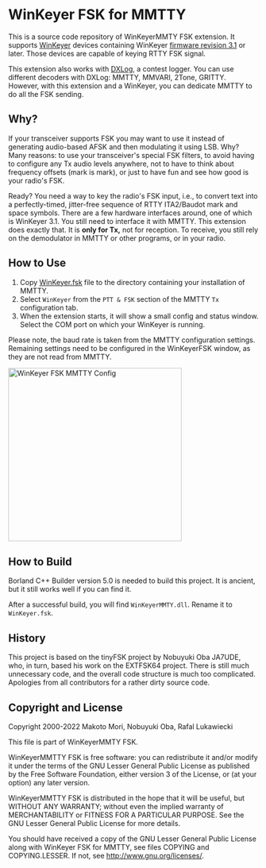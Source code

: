 # WinKeyer FSK for MMTTY

This is a source code repository of WinKeyerMMTY FSK extension. It supports
[WinKeyer](https://www.k1elsystems.com) devices containing WinKeyer [firmware
revision 3.1](https://www.k1elsystems.com/WinKeyer_31.html) or later. Those
devices are capable of keying RTTY FSK signal.

This extension also works with [DXLog](http://dxlog.net), a contest logger. You can use different decoders with DXLog: MMTTY, MMVARI, 2Tone, GRITTY. However, with this extension and a WinKeyer, you can dedicate MMTTY to do all the FSK sending.

## Why?

If your transceiver supports FSK you may want to use it instead of generating audio-based AFSK and then modulating it using LSB. Why? Many reasons: to use your transceiver's special FSK filters, to avoid having to configure any Tx audio levels anywhere, not to have to think about frequency offsets (mark is mark), or just to have fun and see how good is your radio's FSK.

Ready? You need a way to key the radio's FSK input, i.e., to convert text into a perfectly-timed, jitter-free sequence of RTTY ITA2/Baudot mark and space symbols. There are a few hardware interfaces around, one of which is WinKeyer 3.1. You still need to interface it with MMTTY. This extension does exactly that. It is **only for Tx,** not for reception. To receive, you still rely on the demodulator in MMTTY or other programs, or in your radio.

## How to Use

1. Copy [WinKeyer.fsk](https://github.com/RafalLukawiecki/WinKeyerMMTY/releases/latest/download/WinKeyer.fsk) file to the directory containing your installation of
MMTTY.
1. Select `WinKeyer` from the `PTT & FSK` section of the MMTTY `Tx` configuration
tab.
1. When the extension starts, it will show a small config and status
window. Select the COM port on which your WinKeyer is running.

Please note, the baud rate is taken from the MMTTY
configuration settings.  Remaining settings need to be configured in the WinKeyerFSK 
window, as they are not read from MMTTY.

<img width="349" alt="WinKeyer FSK MMTTY Config" src="https://user-images.githubusercontent.com/22912705/191830132-8bfae0de-d176-4f9a-94dc-30f4c023332c.png">

## How to Build

Borland C++ Builder version 5.0 is needed to build this project. It is ancient, but it still works well if you can find it.

After a successful build, you will find `WinKeyerMMTY.dll`. Rename it to
`WinKeyer.fsk`.

## History

This project is based on the tinyFSK project by Nobuyuki Oba JA7UDE, who, in turn,
based his work on the EXTFSK64 project.  There is still much unnecessary code, and
the overall code structure is much too complicated.  Apologies from all
contributors for a rather dirty source code.

## Copyright and License

Copyright 2000-2022 Makoto Mori, Nobuyuki Oba, Rafal Lukawiecki

This file is part of WinKeyerMMTY FSK.

WinKeyerMMTTY FSK is free software: you can redistribute it and/or modify it under
the terms of the GNU Lesser General Public License as published by the Free
Software Foundation, either version 3 of the License, or (at your option) any
later version.

WinKeyerMMTTY FSK is distributed in the hope that it will be useful, but WITHOUT
ANY WARRANTY; without even the implied warranty of MERCHANTABILITY or FITNESS FOR
A PARTICULAR PURPOSE.  See the GNU Lesser General Public License for more details.

You should have received a copy of the GNU Lesser General Public License along
with WinKeyer FSK for MMTTY, see files COPYING and COPYING.LESSER. If not, see
http://www.gnu.org/licenses/.
